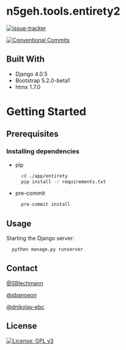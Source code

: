 # n5geh.tools.entirety2

[![issue-tracker](https://github.com/N5GEH/n5geh.tools.entirety2/actions/workflows/issue-tracker.yml/badge.svg)](https://github.com/N5GEH/n5geh.tools.entirety2/actions/workflows/issue-tracker.yml)

[![Conventional Commits](https://img.shields.io/badge/Conventional%20Commits-1.0.0-yellow.svg)](https://conventionalcommits.org)

## Built With

 - Django 4.0.5
 - Bootstrap 5.2.0-beta1
 - htmx 1.7.0

# Getting Started

## Prerequisites

### Installing dependencies
- pip
    ```bash
      cd ./app/entirety
      pip install -r requirements.txt
    ```
- pre-commit
    ```bash
      pre-commit install
    ```

## Usage

Starting the Django server:

```bash
  python manage.py runserver
```

## Contact

[@SBlechmann](https://github.com/SBlechmann)

[@sbanoeon](https://github.com/sbanoeon)

[@dnikolay-ebc](https://github.com/dnikolay-ebc)

## License

[![License: GPL v3](https://img.shields.io/badge/License-GPLv3-blue.svg)](LICENSE)

